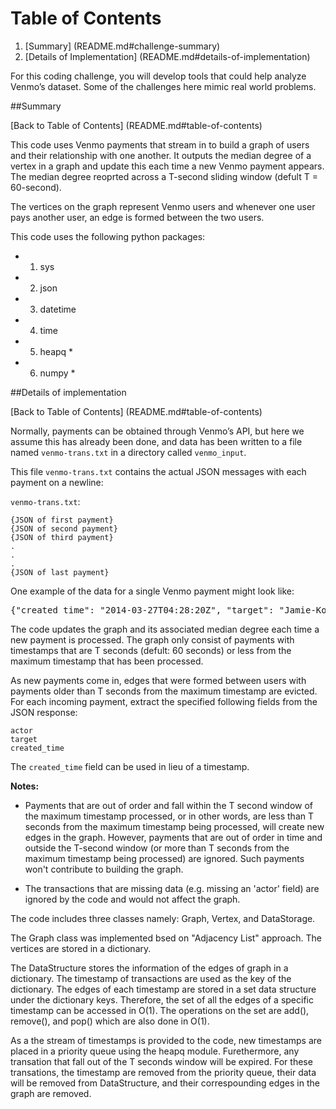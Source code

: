 # Table of Contents

1. [Summary] (README.md#challenge-summary)
2. [Details of Implementation] (README.md#details-of-implementation)


For this coding challenge, you will develop tools that could help analyze Venmo’s dataset. Some of the challenges here mimic real world problems.


##Summary

[Back to Table of Contents] (README.md#table-of-contents)

This code uses Venmo payments that stream in to build a  graph of users and their relationship with one another. It outputs the median degree of a vertex in a graph and update this each time a new Venmo payment appears. The median degree reoprted across a T-second sliding window (defult T = 60-second).

The vertices on the graph represent Venmo users and whenever one user pays another user, an edge is formed between the two users.

This code uses the following python packages:

* 1. sys 

* 2. json 

* 3. datetime 

* 4. time 

* 5. heapq *

* 6. numpy *

##Details of implementation

[Back to Table of Contents] (README.md#table-of-contents)

Normally, payments can be obtained through Venmo’s API, but here we assume this has already been done, and data has been written to a file named `venmo-trans.txt` in a directory called `venmo_input`.

This file `venmo-trans.txt` contains the actual JSON messages with each payment on a newline:

`venmo-trans.txt`:

	{JSON of first payment}  
	{JSON of second payment}  
	{JSON of third payment}  
	.
	.
	.
	{JSON of last payment}  
 
One example of the data for a single Venmo payment might look like:

<pre>
{"created_time": "2014-03-27T04:28:20Z", "target": "Jamie-Korn", "actor": "Jordan-Gruber"}
</pre>

The code updates the graph and its associated median degree each time a new payment is processed. The graph only consist of payments with timestamps that are T seconds (defult: 60 seconds) or less from the maximum timestamp that has been processed.

As new payments come in, edges that were formed between users with payments older than T seconds from the maximum timestamp are evicted. For each incoming payment, extract the specified following fields from the JSON response:

	actor
	target
	created_time
	
The `created_time` field can be used in lieu of a timestamp.


**Notes:** 
* Payments that are out of order and fall within the T second window of the maximum timestamp processed, or in other words, are less than T seconds from the maximum timestamp being processed, will create new edges in the graph. However, payments that are out of order in time and outside the T-second window (or more than T seconds from the maximum timestamp being processed) are ignored. Such payments won't contribute to building the graph. 

* The transactions that are missing data (e.g. missing an 'actor' field) are ignored by the code and would not affect the graph. 


The code includes three classes namely: Graph, Vertex, and DataStorage.

The Graph class was implemented bsed on "Adjacency List" approach. The vertices are stored in a dictionary.

The DataStructure stores the information of the edges of graph in a dictionary. The timestamp of transactions are used as the key of the dictionary. The edges of each timestamp are stored in a set data structure under the dictionary keys. Therefore, the set of all the edges of a specific timestamp can be accessed in O(1). The operations on the set are add(), remove(), and pop() which are also done in O(1). 

As a the stream of timestamps is provided to the code, new timestamps are placed in a priority queue using the heapq module. Furethermore, any transation that fall out of the T seconds window will be expired. For these transations, the timestamp are removed from the priority queue, their data will be removed from DataStructure, and their correspounding edges in the graph are removed.  











